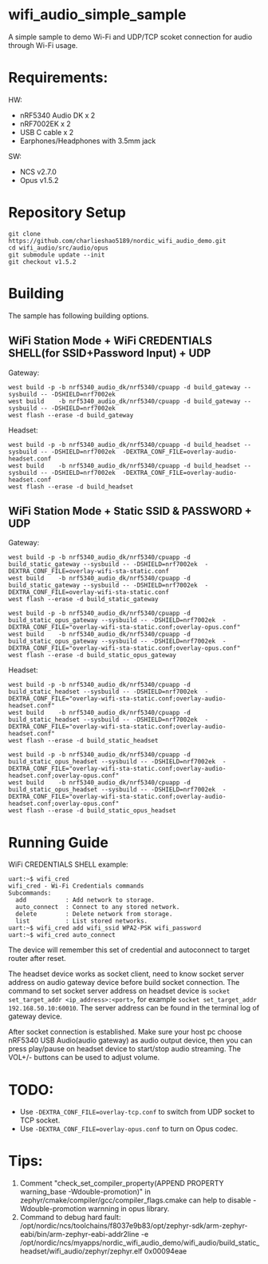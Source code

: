 # wifi_audio_simple_sample

A simple sample to demo Wi-Fi and UDP/TCP scoket connection for audio through Wi-Fi usage.

# Requirements:

HW: 
- nRF5340 Audio DK x 2
- nRF7002EK x 2
- USB C cable x 2
- Earphones/Headphones with 3.5mm jack

SW: 
- NCS v2.7.0
- Opus v1.5.2

# Repository Setup

```
git clone https://github.com/charlieshao5189/nordic_wifi_audio_demo.git
cd wifi_audio/src/audio/opus
git submodule update --init
git checkout v1.5.2
```

# Building
The sample has following building options.

## WiFi Station Mode + WiFi CREDENTIALS SHELL(for SSID+Password Input) + UDP 

Gateway:

```
west build -p -b nrf5340_audio_dk/nrf5340/cpuapp -d build_gateway --sysbuild -- -DSHIELD=nrf7002ek
west build    -b nrf5340_audio_dk/nrf5340/cpuapp -d build_gateway --sysbuild -- -DSHIELD=nrf7002ek
west flash --erase -d build_gateway
```

Headset:

```
west build -p -b nrf5340_audio_dk/nrf5340/cpuapp -d build_headset --sysbuild -- -DSHIELD=nrf7002ek  -DEXTRA_CONF_FILE=overlay-audio-headset.conf
west build    -b nrf5340_audio_dk/nrf5340/cpuapp -d build_headset --sysbuild -- -DSHIELD=nrf7002ek  -DEXTRA_CONF_FILE=overlay-audio-headset.conf
west flash --erase -d build_headset
```

## WiFi Station Mode + Static SSID & PASSWORD + UDP
Gateway:

```
west build -p -b nrf5340_audio_dk/nrf5340/cpuapp -d build_static_gateway --sysbuild -- -DSHIELD=nrf7002ek  -DEXTRA_CONF_FILE=overlay-wifi-sta-static.conf
west build    -b nrf5340_audio_dk/nrf5340/cpuapp -d build_static_gateway --sysbuild -- -DSHIELD=nrf7002ek  -DEXTRA_CONF_FILE=overlay-wifi-sta-static.conf 
west flash --erase -d build_static_gateway

west build -p -b nrf5340_audio_dk/nrf5340/cpuapp -d build_static_opus_gateway --sysbuild -- -DSHIELD=nrf7002ek  -DEXTRA_CONF_FILE="overlay-wifi-sta-static.conf;overlay-opus.conf"
west build    -b nrf5340_audio_dk/nrf5340/cpuapp -d build_static_opus_gateway --sysbuild -- -DSHIELD=nrf7002ek  -DEXTRA_CONF_FILE="overlay-wifi-sta-static.conf;overlay-opus.conf"
west flash --erase -d build_static_opus_gateway
```
Headset:

```
west build -p -b nrf5340_audio_dk/nrf5340/cpuapp -d build_static_headset --sysbuild -- -DSHIELD=nrf7002ek  -DEXTRA_CONF_FILE="overlay-wifi-sta-static.conf;overlay-audio-headset.conf"
west build    -b nrf5340_audio_dk/nrf5340/cpuapp -d build_static_headset --sysbuild -- -DSHIELD=nrf7002ek  -DEXTRA_CONF_FILE="overlay-wifi-sta-static.conf;overlay-audio-headset.conf"
west flash --erase -d build_static_headset

west build -p -b nrf5340_audio_dk/nrf5340/cpuapp -d build_static_opus_headset --sysbuild -- -DSHIELD=nrf7002ek  -DEXTRA_CONF_FILE="overlay-wifi-sta-static.conf;overlay-audio-headset.conf;overlay-opus.conf"
west build    -b nrf5340_audio_dk/nrf5340/cpuapp -d build_static_opus_headset --sysbuild -- -DSHIELD=nrf7002ek  -DEXTRA_CONF_FILE="overlay-wifi-sta-static.conf;overlay-audio-headset.conf;overlay-opus.conf"
west flash --erase -d build_static_opus_headset
```

# Running Guide
WiFi CREDENTIALS SHELL example:

```
uart:~$ wifi_cred
wifi_cred - Wi-Fi Credentials commands
Subcommands:
  add           : Add network to storage.
  auto_connect  : Connect to any stored network.
  delete        : Delete network from storage.
  list          : List stored networks.
uart:~$ wifi_cred add wifi_ssid WPA2-PSK wifi_password
uart:~$ wifi_cred auto_connect
```
The device will remember this set of credential and autoconnect to target router after reset.

The headset device works as socket client, need to know socket server address on audio gateway device before build socket connection. The command to set socket server address on headset device is  `socket set_target_addr <ip_address>:<port>`, for example `socket set_target_addr 192.168.50.10:60010`. The server address can be found in the terminal log of gateway device.

After socket connection is established. Make sure your host pc choose nRF5340 USB Audio(audio gateway) as audio output device, then you can press play/pause on headset device to start/stop audio streaming. The VOL+/- buttons can be used to adjust volume.

# TODO:
- Use `-DEXTRA_CONF_FILE=overlay-tcp.conf` to switch from UDP socket to TCP socket.
- Use `-DEXTRA_CONF_FILE=overlay-opus.conf` to turn on Opus codec.

# Tips:
1. Comment "check_set_compiler_property(APPEND PROPERTY warning_base -Wdouble-promotion)" in zephyr/cmake/compiler/gcc/compiler_flags.cmake can help to disable -Wdouble-promotion warnning in opus library.
2. Command to debug hard fault: /opt/nordic/ncs/toolchains/f8037e9b83/opt/zephyr-sdk/arm-zephyr-eabi/bin/arm-zephyr-eabi-addr2line -e /opt/nordic/ncs/myapps/nordic_wifi_audio_demo/wifi_audio/build_static_headset/wifi_audio/zephyr/zephyr.elf 0x00094eae

